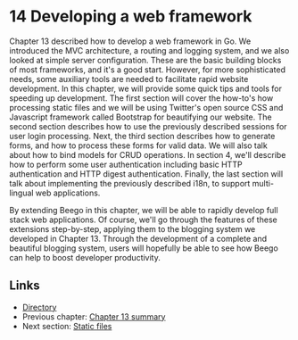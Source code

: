 # 14 Developing a web framework

Chapter 13 described how to develop a web framework in Go. We introduced the MVC architecture, a routing and logging system, and we also looked at simple server configuration. These are the basic building blocks of most frameworks, and it's a good start. However, for more sophisticated needs, some auxiliary tools are needed to facilitate rapid website development. In this chapter, we will provide some quick tips and tools for speeding up development. The first section will cover the how-to's how processing static files and we will be using Twitter's open source CSS and Javascript framework called Bootstrap for beautifying our website. The second section describes how to use the previously described sessions for user login processing. Next, the third section describes how to generate forms, and how to process these forms for valid data. We will also talk about how to bind models for CRUD operations. In section 4, we'll describe how to perform some user authentication including basic HTTP authentication and HTTP digest authentication. Finally, the last section will talk about implementing the previously described i18n, to support multi-lingual web applications.

By extending Beego in this chapter, we will be able to rapidly develop full stack web applications. Of course, we'll go through the features of these extensions step-by-step, applying them to the blogging system we developed in Chapter 13. Through the development of a complete and beautiful blogging system, users will hopefully be able to see how Beego can help to boost developer productivity.  

## Links

- [Directory](preface.md)
- Previous chapter: [Chapter 13 summary](13.6.md)
- Next section: [Static files](14.1.md)
